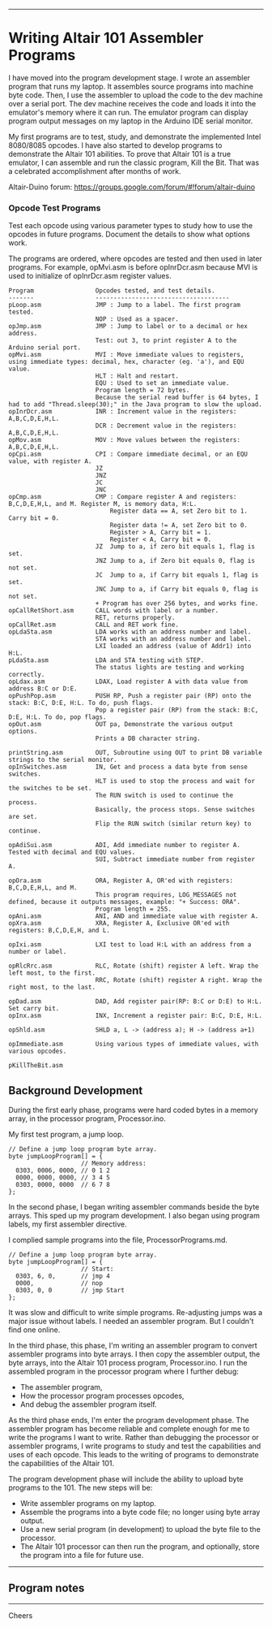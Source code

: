 --------------------------------------------------------------------------------
# Writing Altair 101 Assembler Programs

I have moved into the program development stage.
I wrote an assembler program that runs my laptop. It assembles source programs into machine byte code.
Then, I use the assembler to upload the code to the dev machine over a serial port.
The dev machine receives the code and loads it into the emulator's memory where it can run.
The emulator program can display program output messages on my laptop in the Arduino IDE serial monitor.

My first programs are to test, study, and demonstrate the implemented Intel 8080/8085 opcodes.
I have also started to develop programs to demonstrate the Altair 101 abilities.
To prove that Altair 101 is a true emulator, I can assemble and run the classic program, Kill the Bit.
That was a celebrated accomplishment after months of work.

Altair-Duino forum:
https://groups.google.com/forum/#!forum/altair-duino

### Opcode Test Programs

Test each opcode using various parameter types to study how to use the opcodes in future programs.
Document the details to show what options work.

The programs are ordered, where opcodes are tested and then used in later programs.
For example, opMvi.asm is before opInrDcr.asm because MVI is used to initialize of opInrDcr.asm register values.
````
Program                 Opcodes tested, and test details.
-------                 -------------------------------------
pLoop.asm               JMP : Jump to a label. The first program tested.
                        NOP : Used as a spacer.
opJmp.asm               JMP : Jump to label or to a decimal or hex address.
                        Test: out 3, to print register A to the Arduino serial port.
opMvi.asm               MVI : Move immediate values to registers, using immediate types: decimal, hex, character (eg. 'a'), and EQU value.
                        HLT : Halt and restart.
                        EQU : Used to set an immediate value.
                        Program length = 72 bytes.
                        Because the serial read buffer is 64 bytes, I had to add "Thread.sleep(30);" in the Java program to slow the upload.
opInrDcr.asm            INR : Increment value in the registers: A,B,C,D,E,H,L.
                        DCR : Decrement value in the registers: A,B,C,D,E,H,L.
opMov.asm               MOV : Move values between the registers: A,B,C,D,E,H,L.
opCpi.asm               CPI : Compare immediate decimal, or an EQU value, with register A.
                        JZ
                        JNZ
                        JC
                        JNC
opCmp.asm               CMP : Compare register A and registers: B,C,D,E,H,L, and M. Register M, is memory data, H:L.
                            Register data == A, set Zero bit to 1. Carry bit = 0.
                            Register data != A, set Zero bit to 0.
                            Register > A, Carry bit = 1.
                            Register < A, Carry bit = 0.
                        JZ  Jump to a, if zero bit equals 1, flag is set.
                        JNZ Jump to a, if Zero bit equals 0, flag is not set.
                        JC  Jump to a, if Carry bit equals 1, flag is set.
                        JNC Jump to a, if Carry bit equals 0, flag is not set.
                        + Program has over 256 bytes, and works fine.
opCallRetShort.asm      CALL words with label or a number.
                        RET, returns properly.
opCallRet.asm           CALL and RET work fine.
opLdaSta.asm            LDA works with an address number and label.
                        STA works with an address number and label.
                        LXI loaded an address (value of Addr1) into H:L.
pLdaSta.asm             LDA and STA testing with STEP.
                        The status lights are testing and working correctly.
opLdax.asm              LDAX, Load register A with data value from address B:C or D:E.
opPushPop.asm           PUSH RP, Push a register pair (RP) onto the stack: B:C, D:E, H:L. To do, push flags.
                        Pop a register pair (RP) from the stack: B:C, D:E, H:L. To do, pop flags.
opOut.asm               OUT pa, Demonstrate the various output options.
                        Prints a DB character string.

printString.asm         OUT, Subroutine using OUT to print DB variable strings to the serial monitor.
opInSwitches.asm        IN, Get and process a data byte from sense switches.
                        HLT is used to stop the process and wait for the switches to be set.
                        The RUN switch is used to continue the process.
                        Basically, the process stops. Sense switches are set.
                        Flip the RUN switch (similar return key) to continue.

opAdiSui.asm            ADI, Add immediate number to register A. Tested with decimal and EQU values.
                        SUI, Subtract immediate number from register A.

opOra.asm               ORA, Register A, OR'ed with registers: B,C,D,E,H,L, and M.
                        This program requires, LOG_MESSAGES not defined, because it outputs messages, example: "+ Success: ORA".
                        Program length = 255.
opAni.asm               ANI, AND and immediate value with register A.
opXra.asm               XRA, Register A, Exclusive OR'ed with registers: B,C,D,E,H, and L.

opIxi.asm               LXI test to load H:L with an address from a number or label.

opRlcRrc.asm            RLC, Rotate (shift) register A left. Wrap the left most, to the first.
                        RRC, Rotate (shift) register A right. Wrap the right most, to the last.

opDad.asm               DAD, Add register pair(RP: B:C or D:E) to H:L. Set carry bit.
opInx.asm               INX, Increment a register pair: B:C, D:E, H:L.

opShld.asm              SHLD a, L -> (address a); H -> (address a+1)

opImmediate.asm         Using various types of immediate values, with various opcodes.

pKillTheBit.asm
````

## Background Development

During the first early phase, programs were hard coded bytes in a memory array, in the processor program, Processor.ino.

My first test program, a jump loop.
````
// Define a jump loop program byte array.
byte jumpLoopProgram[] = {
                    // Memory address:
  0303, 0006, 0000, // 0 1 2
  0000, 0000, 0000, // 3 4 5
  0303, 0000, 0000  // 6 7 8
};
````

In the second phase, I began writing assembler commands beside the byte arrays.
This sped up my program development.
I also began using program labels, my first assembler directive.

I complied sample programs into the file, ProcessorPrograms.md.
````
// Define a jump loop program byte array.
byte jumpLoopProgram[] = {
                    // Start:
  0303, 6, 0,       // jmp 4
  0000,             // nop
  0303, 0, 0        // jmp Start
};
````

It was slow and difficult to write simple programs.
Re-adjusting jumps was a major issue without labels.
I needed an assembler program. But I couldn't find one online.

In the third phase, this phase, I'm writing an assembler program to convert assembler programs into byte arrays.
I then copy the assembler output, the byte arrays, into the Altair 101 process program, Processor.ino.
I run the assembled program in the processor program where I further debug:
+ The assembler program,
+ How the processor program processes opcodes,
+ And debug the assembler program itself.

As the third phase ends, I'm enter the program development phase.
The assembler program has become reliable and complete enough for me to write the programs I want to write.
Rather than debugging the processor or assembler programs,
I write programs to study and test the capabilities and uses of each opcode.
This leads to the writing of programs to demonstrate the capabilities of the Altair 101.

The program development phase will include the ability to upload byte programs to the 101.
The new steps will be:
+ Write assembler programs on my laptop.
+ Assemble the programs into a byte code file; no longer using byte array output.
+ Use a new serial program (in development) to upload the byte file to the processor.
+ The Altair 101 processor can then run the program, and optionally, store the program into a file for future use.

--------------------------------------------------------------------------------
## Program notes

--------------------------------------------------------------------------------
Cheers